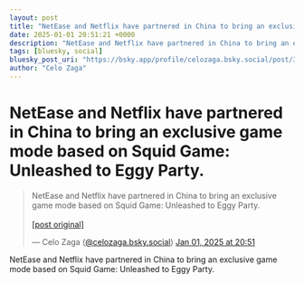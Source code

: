 ```yaml
---
layout: post
title: "NetEase and Netflix have partnered in China to bring an exclusive game mode based on Squid Game: Unleashed to Eggy Party."
date: 2025-01-01 20:51:21 +0000
description: "NetEase and Netflix have partnered in China to bring an exclusive game mode based on Squid Game: Unleashed to Eggy Party."
tags: [bluesky, social]
bluesky_post_uri: "https://bsky.app/profile/celozaga.bsky.social/post/3lepgtpz3622y"
author: "Celo Zaga"
---
```


<h1 class="bluesky-post-title">NetEase and Netflix have partnered in China to bring an exclusive game mode based on Squid Game: Unleashed to Eggy Party.</h1>


<blockquote class="bluesky-embed" data-bluesky-uri="at://did:plc:lmh6rennptq77inaztnovw4b/app.bsky.feed.post/3lepgtpz3622y" data-bluesky-embed-color-mode="system">
<p lang="">NetEase and Netflix have partnered in China to bring an exclusive game mode based on Squid Game: Unleashed to Eggy Party.<br><br><a href="https://bsky.app/profile/celozaga.bsky.social/post/3lepgtpz3622y">[post original]</a></p>
&mdash; Celo Zaga (<a href="https://bsky.app/profile/did:plc:lmh6rennptq77inaztnovw4b">@celozaga.bsky.social</a>) <a href="https://bsky.app/profile/celozaga.bsky.social/post/3lepgtpz3622y">Jan 01, 2025 at 20:51</a>
</blockquote>
<script async src="https://embed.bsky.app/static/embed.js" charset="utf-8"></script>


<p class="bluesky-post-description">NetEase and Netflix have partnered in China to bring an exclusive game mode based on Squid Game: Unleashed to Eggy Party.</p>

